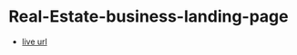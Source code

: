 # Real-Estate-business-landing-page


- [live url](https://6566efd18d605934e7ded655--effulgent-kangaroo-cf7b80.netlify.app/) 
